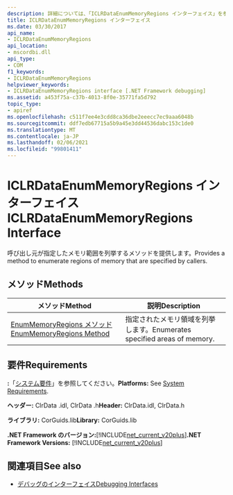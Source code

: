 ```yaml
---
description: 詳細については、「ICLRDataEnumMemoryRegions インターフェイス」を参照してください。
title: ICLRDataEnumMemoryRegions インターフェイス
ms.date: 03/30/2017
api_name:
- ICLRDataEnumMemoryRegions
api_location:
- mscordbi.dll
api_type:
- COM
f1_keywords:
- ICLRDataEnumMemoryRegions
helpviewer_keywords:
- ICLRDataEnumMemoryRegions interface [.NET Framework debugging]
ms.assetid: a453f75a-c37b-4013-8f0e-35771fa5d792
topic_type:
- apiref
ms.openlocfilehash: c511f7ee4e3cdd8ca36dbe2eeecc7ec9aaa6048b
ms.sourcegitcommit: ddf7edb67715a5b9a45e3dd44536dabc153c1de0
ms.translationtype: MT
ms.contentlocale: ja-JP
ms.lasthandoff: 02/06/2021
ms.locfileid: "99801411"
---
```

# <a name="iclrdataenummemoryregions-interface"></a><span data-ttu-id="48ec6-103">ICLRDataEnumMemoryRegions インターフェイス</span><span class="sxs-lookup"><span data-stu-id="48ec6-103">ICLRDataEnumMemoryRegions Interface</span></span>

<span data-ttu-id="48ec6-104">呼び出し元が指定したメモリ範囲を列挙するメソッドを提供します。</span><span class="sxs-lookup"><span data-stu-id="48ec6-104">Provides a method to enumerate regions of memory that are specified by callers.</span></span>  
  
## <a name="methods"></a><span data-ttu-id="48ec6-105">メソッド</span><span class="sxs-lookup"><span data-stu-id="48ec6-105">Methods</span></span>  
  
|<span data-ttu-id="48ec6-106">メソッド</span><span class="sxs-lookup"><span data-stu-id="48ec6-106">Method</span></span>|<span data-ttu-id="48ec6-107">説明</span><span class="sxs-lookup"><span data-stu-id="48ec6-107">Description</span></span>|  
|------------|-----------------|  
|[<span data-ttu-id="48ec6-108">EnumMemoryRegions メソッド</span><span class="sxs-lookup"><span data-stu-id="48ec6-108">EnumMemoryRegions Method</span></span>](iclrdataenummemoryregions-enummemoryregions-method.md)|<span data-ttu-id="48ec6-109">指定されたメモリ領域を列挙します。</span><span class="sxs-lookup"><span data-stu-id="48ec6-109">Enumerates specified areas of memory.</span></span>|  
  
## <a name="requirements"></a><span data-ttu-id="48ec6-110">要件</span><span class="sxs-lookup"><span data-stu-id="48ec6-110">Requirements</span></span>  

 <span data-ttu-id="48ec6-111">**:**「[システム要件](../../get-started/system-requirements.md)」を参照してください。</span><span class="sxs-lookup"><span data-stu-id="48ec6-111">**Platforms:** See [System Requirements](../../get-started/system-requirements.md).</span></span>  
  
 <span data-ttu-id="48ec6-112">**ヘッダー:** ClrData .idl, ClrData .h</span><span class="sxs-lookup"><span data-stu-id="48ec6-112">**Header:** ClrData.idl, ClrData.h</span></span>  
  
 <span data-ttu-id="48ec6-113">**ライブラリ:** CorGuids.lib</span><span class="sxs-lookup"><span data-stu-id="48ec6-113">**Library:** CorGuids.lib</span></span>  
  
 <span data-ttu-id="48ec6-114">**.NET Framework のバージョン:**[!INCLUDE[net_current_v20plus](../../../../includes/net-current-v20plus-md.md)]</span><span class="sxs-lookup"><span data-stu-id="48ec6-114">**.NET Framework Versions:** [!INCLUDE[net_current_v20plus](../../../../includes/net-current-v20plus-md.md)]</span></span>  
  
## <a name="see-also"></a><span data-ttu-id="48ec6-115">関連項目</span><span class="sxs-lookup"><span data-stu-id="48ec6-115">See also</span></span>

- [<span data-ttu-id="48ec6-116">デバッグのインターフェイス</span><span class="sxs-lookup"><span data-stu-id="48ec6-116">Debugging Interfaces</span></span>](debugging-interfaces.md)
